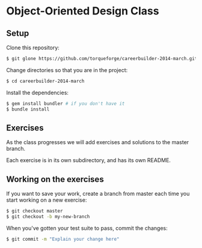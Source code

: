 # Object-Oriented Design Class

## Setup

Clone this repository:

```bash
$ git glone https://github.com/torqueforge/careerbuilder-2014-march.git
```

Change directories so that you are in the project:

```bash
$ cd careerbuilder-2014-march
```

Install the dependencies:

```bash
$ gem install bundler # if you don't have it
$ bundle install
```

## Exercises

As the class progresses we will add exercises and solutions to
the master branch.

Each exercise is in its own subdirectory, and has its own README.

## Working on the exercises

If you want to save your work, create a branch from master each time
you start working on a new exercise:

```bash
$ git checkout master
$ git checkout -b my-new-branch
```

When you've gotten your test suite to pass, commit the changes:

```bash
$ git commit -m "Explain your change here"
```
